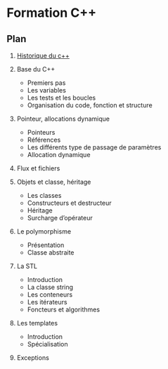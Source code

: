 # Formation C++

## Plan

1. [Historique du c++](cours/1.historique.md)

2. Base du C++

    * Premiers pas
    * Les variables
    * Les tests et les boucles
    * Organisation du code, fonction et structure

3. Pointeur, allocations dynamique

    * Pointeurs
    * Références
    * Les différents type de passage de paramètres
    * Allocation dynamique

4. Flux et fichiers

5. Objets et classe, héritage

    * Les classes
    * Constructeurs et destructeur
    * Héritage
    * Surcharge d’opérateur

6. Le polymorphisme

    * Présentation
    * Classe abstraite

7. La STL

    * Introduction
    * La classe string
    * Les conteneurs
    * Les itérateurs
    * Foncteurs et algorithmes

8. Les templates

    * Introduction
    * Spécialisation

9. Exceptions